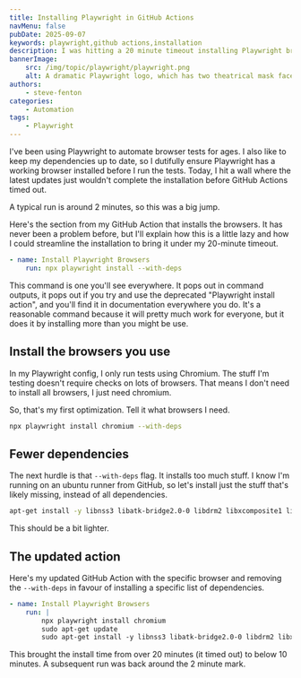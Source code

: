 ```yaml
---
title: Installing Playwright in GitHub Actions
navMenu: false
pubDate: 2025-09-07
keywords: playwright,github actions,installation
description: I was hitting a 20 minute timeout installing Playwright browsers after an upgrade, so here's how to streamline it.
bannerImage:
    src: /img/topic/playwright/playwright.png
    alt: A dramatic Playwright logo, which has two theatrical mask faces, one happy and one sad.
authors:
    - steve-fenton
categories:
    - Automation
tags:
    - Playwright
---
```


I've been using Playwright to automate browser tests for ages. I also like to keep my dependencies up to date, so I dutifully ensure Playwright has a working browser installed before I run the tests. Today, I hit a wall where the latest updates just wouldn't complete the installation before GitHub Actions timed out.

A typical run is around 2 minutes, so this was a big jump.

Here's the section from my GitHub Action that installs the browsers. It has never been a problem before, but I'll explain how this is a little lazy and how I could streamline the installation to bring it under my 20-minute timeout.

```yaml
- name: Install Playwright Browsers
    run: npx playwright install --with-deps
```

This command is one you'll see everywhere. It pops out in command outputs, it pops out if you try and use the deprecated "Playwright install action", and you'll find it in documentation everywhere you do. It's a reasonable command because it will pretty much work for everyone, but it does it by installing more than you might be use.

## Install the browsers you use

In my Playwright config, I only run tests using Chromium. The stuff I'm testing doesn't require checks on lots of browsers. That means I don't need to install all browsers, I just need chromium.

So, that's my first optimization. Tell it what browsers I need.

```bash
npx playwright install chromium --with-deps
```

## Fewer dependencies

The next hurdle is that `--with-deps` flag. It installs too much stuff. I know I'm running on an ubuntu runner from GitHub, so let's install just the stuff that's likely missing, instead of all dependencies.

```bash
apt-get install -y libnss3 libatk-bridge2.0-0 libdrm2 libxcomposite1 libxdamage1 libxrandr2 libgbm1
```

This should be a bit lighter.

## The updated action

Here's my updated GitHub Action with the specific browser and removing the `--with-deps` in favour of installing a specific list of dependencies.

```yaml
- name: Install Playwright Browsers
    run: |
        npx playwright install chromium
        sudo apt-get update
        sudo apt-get install -y libnss3 libatk-bridge2.0-0 libdrm2 libxcomposite1 libxdamage1 libxrandr2 libgbm1
```

This brought the install time from over 20 minutes (it timed out) to below 10 minutes. A subsequent run was back around the 2 minute mark.
